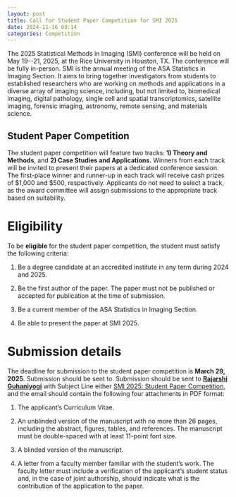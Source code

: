 ```yaml
---
layout: post
title: Call for Student Paper Competition for SMI 2025
date: 2024-11-16 09:14
categories: Competition
---
```


The 2025 Statistical Methods in Imaging (SMI) conference will be held on May 19--21, 2025, at the Rice University in Houston, TX. The conference will be fully in-person. SMI is the annual meeting of the ASA Statistics in Imaging Section. 
It aims to bring together investigators from students to established researchers who are working on methods and applications in a diverse array of imaging science, including, but not limited to, biomedical imaging, digital pathology, 
single cell and spatial transcriptomics, satellite imaging, forensic imaging, astronomy, remote sensing, and materials science.

Student Paper Competition
--------------------------

The student paper competition will feature two tracks: **1) Theory and Methods**, and **2) Case Studies and Applications**. Winners from each track will be invited to present their papers at a dedicated conference session. 
The first-place winner and runner-up in each track will receive cash prizes of $1,000 and $500, respectively. Applicants do not need to select a track, as the award committee will assign submissions to the appropriate track 
based on suitability.

Eligibility
========================

To be **eligible** for the student paper competition, the student must satisfy the following criteria:

1. Be a degree candidate at an accredited institute in any term during 2024 and 2025.

2. Be the first author of the paper. The paper must not be published or accepted for publication at the time of submission.

3. Be a current member of the ASA Statistics in Imaging Section.

4. Be able to present the paper at SMI 2025.

Submission details
=========================

The deadline for submission to the student paper competition is **March 29, 2025**. Submission should be sent to. Submission should be sent to <a href="rajguhaniyogi@tamu.edu">**Rajarshi Guhaniyogi**</a> with Subject Line either 
<u>SMI 2025: Student Paper Competition</u>, and the email should contain the following four attachments in PDF format:

1. The applicant’s Curriculum Vitae.

2. An unblinded version of the manuscript with no more than 26 pages, including the abstract, figures, tables, and references. The manuscript must be double-spaced with at least 11-point font size.

3. A blinded version of the manuscript.

4. A letter from a faculty member familiar with the student’s work. The faculty letter must include a verification of the applicant’s student status and, in the case of joint authorship, should indicate what is the contribution of 
the application to the paper.

